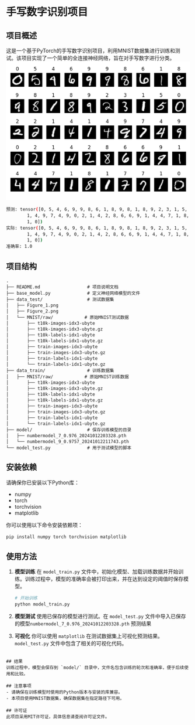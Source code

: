 

# 手写数字识别项目

## 项目概述
这是一个基于PyTorch的手写数字识别项目，利用MNIST数据集进行训练和测试。该项目实现了一个简单的全连接神经网络，旨在对手写数字进行分类。
![演示图片](./data_test/Figure_2.png)
```bash
预测: tensor([0, 5, 4, 6, 9, 9, 8, 6, 1, 8, 9, 8, 1, 8, 9, 2, 3, 1, 5, 0, 2, 2, 1, 4,
        1, 4, 9, 7, 4, 9, 0, 2, 1, 4, 2, 8, 6, 6, 9, 1, 4, 4, 7, 1, 8, 1, 7, 7,
        1, 0])
实际: tensor([0, 5, 4, 6, 9, 9, 8, 6, 1, 8, 9, 8, 1, 8, 9, 2, 3, 1, 5, 0, 2, 2, 1, 4,
        1, 4, 9, 7, 4, 9, 0, 2, 1, 4, 2, 8, 6, 6, 9, 1, 4, 4, 7, 1, 8, 1, 7, 7,
        1, 0])
准确率: 1.0
```
## 项目结构
```
.
├── README.md                  # 项目说明文档
├── base_model.py              # 定义神经网络模型的文件
├── data_test/                 # 测试数据集
│   ├── Figure_1.png
│   ├── Figure_2.png
│   └── MNIST/raw/            # 原始MNIST测试数据
│       ├── t10k-images-idx3-ubyte
│       ├── t10k-images-idx3-ubyte.gz
│       ├── t10k-labels-idx1-ubyte
│       ├── t10k-labels-idx1-ubyte.gz
│       ├── train-images-idx3-ubyte
│       ├── train-images-idx3-ubyte.gz
│       ├── train-labels-idx1-ubyte
│       └── train-labels-idx1-ubyte.gz
├── data_train/                # 训练数据集
│   ├── MNIST/raw/            # 原始MNIST训练数据
│       ├── t10k-images-idx3-ubyte
│       ├── t10k-images-idx3-ubyte.gz
│       ├── t10k-labels-idx1-ubyte
│       ├── t10k-labels-idx1-ubyte.gz
│       ├── train-images-idx3-ubyte
│       ├── train-images-idx3-ubyte.gz
│       ├── train-labels-idx1-ubyte
│       └── train-labels-idx1-ubyte.gz
├── model/                     # 保存训练模型的目录
│   ├── numbermodel_7_0.976_20241012203328.pth
│   └── numbermodel_9_0.9757_20241012211743.pth
└── model_test.py              # 用于测试模型的脚本
```

## 安装依赖
请确保你已安装以下Python库：
- numpy
- torch
- torchvision
- matplotlib

你可以使用以下命令安装依赖项：
```bash
pip install numpy torch torchvision matplotlib
```

## 使用方法

1. **模型训练**
   在 `model_train.py` 文件中，初始化模型、加载训练数据并开始训练。训练过程中，模型的准确率会被打印出来，并在达到设定的阈值时保存模型。

   ```python
   # 开始训练
   python model_train.py
   ```

2. **模型测试**
   使用已保存的模型进行测试。在 `model_test.py` 文件中导入已保存的模型`numbermodel_7_0.976_20241012203328.pth` 预测结果

3. **可视化**
   你可以使用 `matplotlib` 在测试数据集上可视化预测结果。`model_test.py` 文件中包含了相关的可视化代码。


```

## 结果
训练过程中，模型会保存到 `model/` 目录中，文件名包含训练的轮次和准确率，便于后续使用和比较。

## 注意事项
- 请确保在训练模型时使用的Python版本与安装的库兼容。
- 本项目使用MNIST数据集，确保数据集在指定路径下可用。

## 许可证
此项目采用MIT许可证，具体信息请查阅许可证文件。
```
